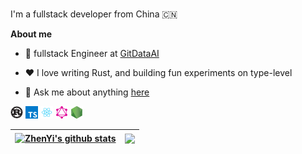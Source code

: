 <br />

I'm a fullstack developer from China 🇨🇳

**About me**

- 💼 fullstack Engineer at [GitDataAI](http://gitdata.ai/)

- ❤️ I love writing Rust, and building fun experiments on type-level

- 💬 Ask me about anything [here](https://github.com/lazhenyi/lazhenyi/issues)

<code><img height="20" alt="javascript" src="https://raw.githubusercontent.com/github/explore/80688e429a7d4ef2fca1e82350fe8e3517d3494d/topics/rust/rust.png"></code>
<code><img height="20" alt="typescript" src="https://raw.githubusercontent.com/github/explore/80688e429a7d4ef2fca1e82350fe8e3517d3494d/topics/typescript/typescript.png"></code>
<code><img height="20" alt="react" src="https://raw.githubusercontent.com/github/explore/80688e429a7d4ef2fca1e82350fe8e3517d3494d/topics/react/react.png"></code>
<code><img height="20" alt="graphql" src="https://raw.githubusercontent.com/github/explore/5c058a388828bb5fde0bcafd4bc867b5bb3f26f3/topics/graphql/graphql.png"></code>
<code><img height="20" alt="nodejs" src="https://raw.githubusercontent.com/github/explore/80688e429a7d4ef2fca1e82350fe8e3517d3494d/topics/nodejs/nodejs.png"></code>    


| <a href="https://github.com/lazhenyi/lazhenyi"><img align="center" src="https://github-readme-stats.vercel.app/api?username=lazhenyi&show_icons=true&include_all_commits=true&theme=buefy&hide_border=true" alt="ZhenYi's github stats" /></a> | <a href="https://github.com/lazhenyi/lazhenyi"><img align="center" src="https://github-readme-stats.vercel.app/api/top-langs/?username=lazhenyi&layout=compact&theme=buefy&hide_border=true" /></a> |
| ------------- | ------------- |
